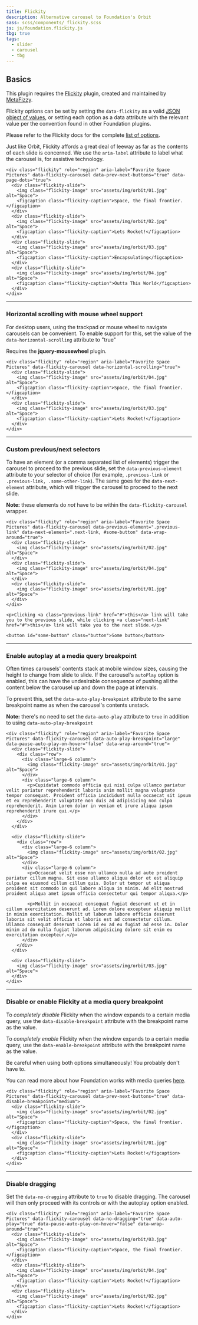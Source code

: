 ```yaml
---
title: Flickity
description: Alternative carousel to Foundation's Orbit
sass: scss/components/_flickity.scss
js: js/foundation.flickity.js
tbg: true
tags:
  - slider
  - carousel
  - tbg
---
```


## Basics

This plugin requires the [Flickity](http://flickity.metafizzy.co) plugin, created and maintained by [MetaFizzy](http://metafizzy.co).

Flickity options can be set by setting the `data-flickity` as a valid [JSON object of values](http://flickity.metafizzy.co/#initialize-with-html), or setting each option as a data attribute with the relevant value per the convention found in other Foundation plugins.

Please refer to the Flickity docs for the complete [list of options](http://flickity.metafizzy.co/options.html).

Just like Orbit, Flickity affords a great deal of leeway as far as the contents of each slide is concerned. We use the `aria-label` attribute to label what the carousel is, for assistive technology.

```html_example
<div class="flickity" role="region" aria-label="Favorite Space Pictures" data-flickity-carousel data-prev-next-buttons="true" data-page-dots="true">
  <div class="flickity-slide">
    <img class="flickity-image" src="assets/img/orbit/01.jpg" alt="Space">
    <figcaption class="flickity-caption">Space, the final frontier.</figcaption>
  </div>
  <div class="flickity-slide">
    <img class="flickity-image" src="assets/img/orbit/02.jpg" alt="Space">
    <figcaption class="flickity-caption">Lets Rocket!</figcaption>
  </div>
  <div class="flickity-slide">
    <img class="flickity-image" src="assets/img/orbit/03.jpg" alt="Space">
    <figcaption class="flickity-caption">Encapsulating</figcaption>
  </div>
  <div class="flickity-slide">
    <img class="flickity-image" src="assets/img/orbit/04.jpg" alt="Space">
    <figcaption class="flickity-caption">Outta This World</figcaption>
  </div>
</div>
```

---

### Horizontal scrolling with mouse wheel support

For desktop users, using the trackpad or mouse wheel to navigate carousels can be convenient. To enable support for this, set the value of the `data-horizontal-scrolling` attribute to "true"

Requires the **jquery-mousewheel** plugin.

```html_example
<div class="flickity" role="region" aria-label="Favorite Space Pictures" data-flickity-carousel data-horizontal-scrolling="true">
  <div class="flickity-slide">
    <img class="flickity-image" src="assets/img/orbit/04.jpg" alt="Space">
    <figcaption class="flickity-caption">Space, the final frontier.</figcaption>
  </div>
  <div class="flickity-slide">
    <img class="flickity-image" src="assets/img/orbit/03.jpg" alt="Space">
    <figcaption class="flickity-caption">Lets Rocket!</figcaption>
  </div>
</div>
```

---

### Custom previous/next selectors

To have an element (or a comma separated list of elements) trigger the carousel to proceed to the previous slide, set the `data-previous-element` attribute to your selector of choice (for example, `.previous-link` or `.previous-link, .some-other-link`). The same goes for the `data-next-element` attribute, which will trigger the carousel to proceed to the next slide.

__Note:__ these elements do _not_ have to be within the `data-flickity-carousel` wrapper.

```html_example
<div class="flickity" role="region" aria-label="Favorite Space Pictures" data-flickity-carousel data-previous-element=".previous-link" data-next-element=".next-link, #some-button" data-wrap-around="true">
  <div class="flickity-slide">
    <img class="flickity-image" src="assets/img/orbit/02.jpg" alt="Space">
  </div>
  <div class="flickity-slide">
    <img class="flickity-image" src="assets/img/orbit/04.jpg" alt="Space">
  </div>
  <div class="flickity-slide">
    <img class="flickity-image" src="assets/img/orbit/01.jpg" alt="Space">
  </div>
</div>

<p>Clicking <a class="previous-link" href="#">this</a> link will take you to the previous slide, while clicking <a class="next-link" href="#">this</a> link will take you to the next slide.</p>

<button id="some-button" class="button">Some button</button>
```

---

### Enable autoplay at a media query breakpoint

Often times carousels' contents stack at mobile window sizes, causing the height to change from slide to slide. If the carousel's `autoPlay` option is enabled, this can have the undesirable consequence of pushing all the content below the carousel up and down the page at intervals.

To prevent this, set the `data-auto-play-breakpoint` attribute to the same breakpoint name as when the carousel's contents unstack.

**Note:** there's no need to set the `data-auto-play` attribute to `true` in addition to using `data-auto-play-breakpoint`

```html_example
<div class="flickity" role="region" aria-label="Favorite Space Pictures" data-flickity-carousel data-auto-play-breakpoint="large" data-pause-auto-play-on-hover="false" data-wrap-around="true">
  <div class="flickity-slide">
    <div class="row">
      <div class="large-6 column">
        <img class="flickity-image" src="assets/img/orbit/01.jpg" alt="Space">
      </div>
      <div class="large-6 column">
        <p>Cupidatat commodo officia qui nisi culpa ullamco pariatur velit pariatur reprehenderit laboris anim mollit magna voluptate tempor consequat. Proident officia incididunt nulla occaecat sit ipsum et ex reprehenderit voluptate non duis ad adipisicing non culpa reprehenderit. Anim Lorem dolor in veniam et irure aliqua ipsum reprehenderit irure qui.</p>
      </div>
    </div>
  </div>

  <div class="flickity-slide">
    <div class="row">
      <div class="large-6 column">
        <img class="flickity-image" src="assets/img/orbit/02.jpg" alt="Space">
      </div>
      <div class="large-6 column">
        <p>Occaecat velit esse non ullamco nulla ad aute proident pariatur cillum magna. Sit esse ullamco aliqua dolor et est aliquip culpa ea eiusmod cillum cillum quis. Dolor ut tempor ut aliqua proident sit commodo in qui labore aliqua in minim. Ad elit nostrud proident aliqua amet ipsum officia consectetur qui tempor aliqua.</p>

        <p>Mollit in occaecat consequat fugiat deserunt ut et in cillum exercitation deserunt ad. Lorem dolore excepteur aliquip mollit in minim exercitation. Mollit ut laborum labore officia deserunt laboris sit velit officia et laboris est ad consectetur cillum. Ullamco consequat deserunt Lorem id ex ad eu fugiat ad esse in. Dolor minim ad do nulla fugiat laborum adipisicing dolore sit enim eu exercitation excepteur.</p>
      </div>
    </div>
  </div>

  <div class="flickity-slide">
    <img class="flickity-image" src="assets/img/orbit/03.jpg" alt="Space">
  </div>
</div>
```

---

### Disable or enable Flickity at a media query breakpoint

To _completely disable_ Flickity when the window expands to a certain media query, use the `data-disable-breakpoint` attribute with the breakpoint name as the value.

To _completely enable_ Flickity when the window expands to a certain media query, use the `data-enable-breakpoint` attribute with the breakpoint name as the value.

Be careful when using both options simultaneously! You probably don't have to.

You can read more about how Foundation works with media queries [here](/media-queries.html).

```html_example
<div class="flickity" role="region" aria-label="Favorite Space Pictures" data-flickity-carousel data-prev-next-buttons="true" data-disable-breakpoint="medium">
  <div class="flickity-slide">
    <img class="flickity-image" src="assets/img/orbit/02.jpg" alt="Space">
    <figcaption class="flickity-caption">Space, the final frontier.</figcaption>
  </div>
  <div class="flickity-slide">
    <img class="flickity-image" src="assets/img/orbit/01.jpg" alt="Space">
    <figcaption class="flickity-caption">Lets Rocket!</figcaption>
  </div>
</div>
```

---

### Disable dragging

Set the `data-no-dragging` attribute to `true` to disable dragging. The carousel will then only proceed with its controls or with the autoplay option enabled.

```html_example
<div class="flickity" role="region" aria-label="Favorite Space Pictures" data-flickity-carousel data-no-dragging="true" data-auto-play="true" data-pause-auto-play-on-hover="false" data-wrap-around="true">
  <div class="flickity-slide">
    <img class="flickity-image" src="assets/img/orbit/03.jpg" alt="Space">
    <figcaption class="flickity-caption">Space, the final frontier.</figcaption>
  </div>
  <div class="flickity-slide">
    <img class="flickity-image" src="assets/img/orbit/04.jpg" alt="Space">
    <figcaption class="flickity-caption">Lets Rocket!</figcaption>
  </div>
  <div class="flickity-slide">
    <img class="flickity-image" src="assets/img/orbit/02.jpg" alt="Space">
    <figcaption class="flickity-caption">Lets Rocket!</figcaption>
  </div>
</div>
```
